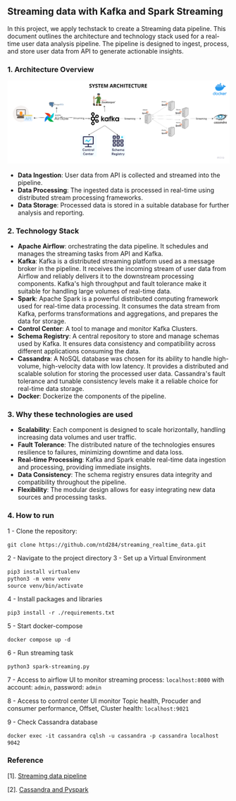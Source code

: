 ## Streaming data with Kafka and Spark Streaming
In this project, we apply techstack to create a Streaming data pipeline.
This document outlines the architecture and technology stack used for a real-time user data analysis pipeline.
The pipeline is designed to ingest, process, and store user data from API to generate actionable insights.

### 1. Architecture Overview

![Architecture](https://github.com/VQHieu1012/Stream-data-with-Spark-and-Kafka/blob/main/asset/pipeline.png)

* **Data Ingestion**: User data from API is collected and streamed into the pipeline.
* **Data Processing**: The ingested data is processed in real-time using distributed stream processing frameworks.
* **Data Storage**: Processed data is stored in a suitable database for further analysis and reporting.

### 2. Technology Stack

* **Apache Airflow**: orchestrating the data pipeline. It schedules and manages the streaming tasks from API and Kafka.
* **Kafka**: Kafka is a distributed streaming platform used as a message broker in the pipeline. It receives the incoming stream of user data from Airflow and reliably delivers it to the downstream processing components. Kafka's high throughput and fault tolerance make it suitable for handling large volumes of real-time data.
* **Spark**: Apache Spark is a powerful distributed computing framework used for real-time data processing. It consumes the data stream from Kafka, performs transformations and aggregations, and prepares the data for storage.
* **Control Center**: A tool to manage and monitor Kafka Clusters.
* **Schema Registry**: A central repository to store and manage schemas used by Kafka. It ensures data consistency and compatibility across different applications consuming the data.
* **Cassandra**: A NoSQL database was chosen for its ability to handle high-volume, high-velocity data with low latency. It provides a distributed and scalable solution for storing the processed user data. Cassandra's fault tolerance and tunable consistency levels make it a reliable choice for real-time data storage.
* **Docker**: Dockerize the components of the pipeline.

### 3. Why these technologies are used

* **Scalability**: Each component is designed to scale horizontally, handling increasing data volumes and user traffic.
* **Fault Tolerance**: The distributed nature of the technologies ensures resilience to failures, minimizing downtime and data loss.
* **Real-time Processing**: Kafka and Spark enable real-time data ingestion and processing, providing immediate insights.
* **Data Consistency**: The schema registry ensures data integrity and compatibility throughout the pipeline.
* **Flexibility**: The modular design allows for easy integrating new data sources and processing tasks.
### 4. How to run
1 - Clone the repository:
```
git clone https://github.com/ntd284/streaming_realtime_data.git
```
2 - Navigate to the project directory
3 - Set up a Virtual Environment 
```
pip3 install virtualenv
python3 -m venv venv
source venv/bin/activate
```
4 - Install packages and libraries
```
pip3 install -r ./requirements.txt
```
5 - Start docker-compose
```
docker compose up -d
```
6 - Run streaming task
```
python3 spark-streaming.py
```
7 - Access to airflow UI to monitor streaming process: `localhost:8080` with account: `admin`, password: `admin`

8 - Access to control center UI monitor Topic health, Procuder and consumer performance, Offset, Cluster health: `localhost:9021`

9 - Check Cassandra database
```
docker exec -it cassandra cqlsh -u cassandra -p cassandra localhost 9042
```
### Reference
[1]. [Streaming data pipeline](https://www.youtube.com/watch?v=GqAcTrqKcrY)

[2]. [Cassandra and Pyspark](https://medium.com/@yoke_techworks/cassandra-and-pyspark-5d7830512f19)
